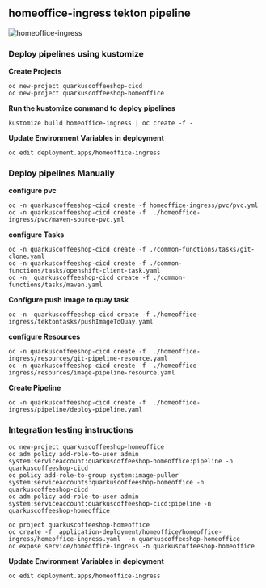 ## homeoffice-ingress tekton pipeline

![homeoffice-ingress](../images/homeoffice-ingress.png)

### Deploy pipelines using kustomize
**Create Projects**
```
oc new-project quarkuscoffeeshop-cicd
oc new-project quarkuscoffeeshop-homeoffice
```

**Run the kustomize command to deploy pipelines** 
```
kustomize build homeoffice-ingress | oc create -f - 
```

**Update Environment Variables in deployment**
```
oc edit deployment.apps/homeoffice-ingress
```

### Deploy pipelines Manually 

**configure pvc**
```
oc -n quarkuscoffeeshop-cicd create -f homeoffice-ingress/pvc/pvc.yml
oc -n quarkuscoffeeshop-cicd create -f  ./homeoffice-ingress/pvc/maven-source-pvc.yml
```


**configure Tasks**
```
oc -n quarkuscoffeeshop-cicd create -f ./common-functions/tasks/git-clone.yaml
oc -n quarkuscoffeeshop-cicd create -f ./common-functions/tasks/openshift-client-task.yaml
oc -n  quarkuscoffeeshop-cicd create -f ./common-functions/tasks/maven.yaml
```

**Configure push image to quay task**
```
oc -n  quarkuscoffeeshop-cicd create -f ./homeoffice-ingress/tektontasks/pushImageToQuay.yaml
```

**configure Resources**
```
oc -n quarkuscoffeeshop-cicd create -f  ./homeoffice-ingress/resources/git-pipeline-resource.yaml
oc -n quarkuscoffeeshop-cicd create -f  ./homeoffice-ingress/resources/image-pipeline-resource.yaml
```

**Create Pipeline**
```
oc -n quarkuscoffeeshop-cicd create -f  ./homeoffice-ingress/pipeline/deploy-pipeline.yaml
```


### Integration testing instructions 
```
oc new-project quarkuscoffeeshop-homeoffice
oc adm policy add-role-to-user admin system:serviceaccount:quarkuscoffeeshop-homeoffice:pipeline -n quarkuscoffeeshop-cicd
oc policy add-role-to-group system:image-puller system:serviceaccounts:quarkuscoffeeshop-homeoffice -n quarkuscoffeeshop-cicd
oc adm policy add-role-to-user admin system:serviceaccount:quarkuscoffeeshop-cicd:pipeline -n quarkuscoffeeshop-homeoffice

oc project quarkuscoffeeshop-homeoffice
oc create -f  application-deployment/homeoffice/homeoffice-ingress/homeoffice-ingress.yaml  -n quarkuscoffeeshop-homeoffice
oc expose service/homeoffice-ingress -n quarkuscoffeeshop-homeoffice
```


**Update Environment Variables in deployment**
```
oc edit deployment.apps/homeoffice-ingress
```
